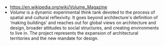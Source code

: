 - https://en.wikipedia.org/wiki/Volume_Magazine
- _Volume_ is a dynamic experimental think tank devoted to the process of spatial and cultural reflexivity. It goes beyond architecture's definition of ‘making buildings’ and reaches out for global views on architecture and design, broader attitudes to social structures, and creating environments to live in. The project represents the expansion of architectural territories and the new mandate for design.